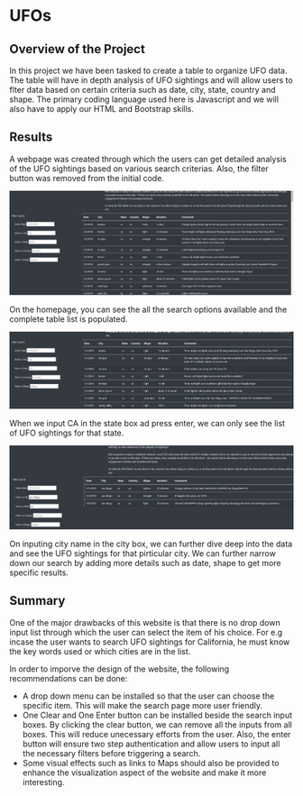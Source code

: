 # UFOs

## Overview of the Project
In this project we have been tasked to create a table to organize UFO data. The table will have in depth analysis of UFO sightings and will allow users to flter data based on certain criteria such as date, city, state, country and shape. The primary coding language used here is Javascript and we will also have to apply our HTML and Bootstrap skills. 

## Results
A webpage was created through which the users can get detailed analysis of the UFO sightings based on various search criterias. Also, the filter button was removed from the initial code. 

![Home Page](https://github.com/Manishthapa2022/UFOs/blob/main/static/images/Initial_page.png)

On the homepage, you can see the all the search options available and the complete table list is populated. 

![State wise filter](https://github.com/Manishthapa2022/UFOs/blob/main/static/images/state_select.png)

When we input CA in the state box ad press enter, we can only see the list of UFO sightings for that state. 

![Advanced filter](https://github.com/Manishthapa2022/UFOs/blob/main/static/images/city_select.png)

On inputing city name in the city box, we can further dive deep into the data and see the UFO sightings for that pirticular city. We can further narrow down our search by adding more details such as date, shape to get more specific results. 

## Summary

One of the major drawbacks of this website is that there is no drop down input list through which the user can select the item of his choice. For e.g incase the user wants to search UFO sightings for California, he must know the key words used or which cities are in the list. 

In order to imporve the design of the website, the following recommendations can be done:

* A drop down menu can be installed so that the user can choose the specific item. This will make the search page more user friendly. 
* One Clear and One Enter button can be installed beside the search input boxes. By clicking the clear button, we can remove all the inputs from all boxes. This will reduce unecessary efforts from the user. Also, the enter button will ensure two step authentication and allow users to input all the necessary filters before triggering a search. 
* Some visual effects such as links to Maps should also be provided to enhance the visualization aspect of the website and make it more interesting. 


